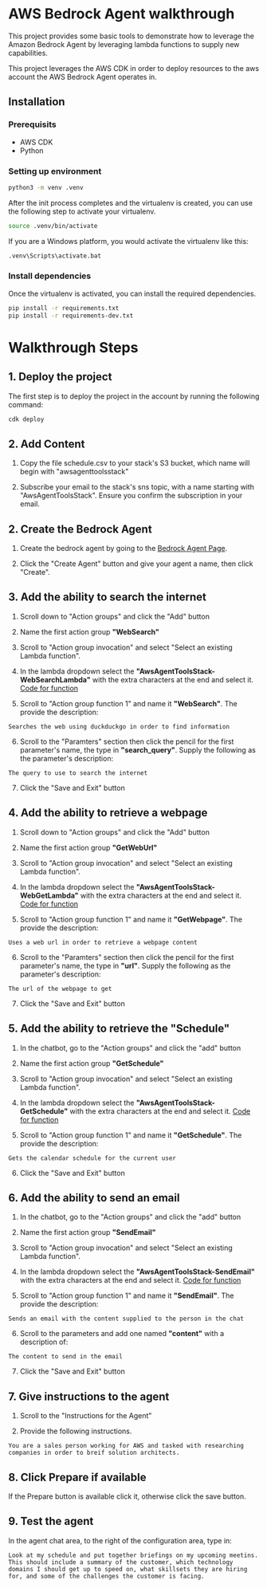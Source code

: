 
# AWS Bedrock Agent walkthrough
This project provides some basic tools to demonstrate how to leverage the Amazon Bedrock Agent by leveraging lambda functions to supply new capabilities.

This project leverages the AWS CDK in order to deploy resources to the aws account the AWS Bedrock Agent operates in.

## Installation

### Prerequisits
- AWS CDK
- Python

### Setting up environment

```bash
python3 -m venv .venv
```

After the init process completes and the virtualenv is created, you can use the following
step to activate your virtualenv.

```bash
source .venv/bin/activate
```

If you are a Windows platform, you would activate the virtualenv like this:

```bash
.venv\Scripts\activate.bat
```

### Install dependencies
Once the virtualenv is activated, you can install the required dependencies.

```bash
pip install -r requirements.txt
pip install -r requirements-dev.txt
```

# Walkthrough Steps

## 1. Deploy the project
The first step is to deploy the project in the account by running the following command:
```bash
cdk deploy
```

## 2. Add Content

1. Copy the file schedule.csv to your stack's S3 bucket, which name will begin with "awsagenttoolsstack"

2. Subscribe your email to the stack's sns topic, with a name starting with "AwsAgentToolsStack". Ensure you confirm the subscription in your email.

## 2. Create the Bedrock Agent
1. Create the bedrock agent by going to the
[Bedrock Agent Page](https://us-east-1.console.aws.amazon.com/bedrock/home?region=us-east-1#/agents).

2. Click the "Create Agent" button and give your agent a name, then click "Create".

## 3. Add the ability to search the internet
1. Scroll down to "Action groups" and click the "Add" button

2. Name the first action group **"WebSearch"**

3. Scroll to "Action group invocation" and select "Select an existing Lambda function".

4. In the lambda dropdown select the **"AwsAgentToolsStack-WebSearchLambda"** with the extra characters at the end and select it. [Code for function](./src/websearch/web_search.py)

5. Scroll to "Action group function 1" and name it **"WebSearch"**. The provide the description:

```
Searches the web using duckduckgo in order to find information
```

6. Scroll to the "Paramters" section then click the pencil for the first parameter's name, the type in **"search_query"**. Supply the following as the parameter's description:

```
The query to use to search the internet
```

7. Click the "Save and Exit" button

## 4. Add the ability to retrieve a webpage
1. Scroll down to "Action groups" and click the "Add" button

2. Name the first action group **"GetWebUrl"**

3. Scroll to "Action group invocation" and select "Select an existing Lambda function".

4. In the lambda dropdown select the **"AwsAgentToolsStack-WebGetLambda"** with the extra characters at the end and select it. [Code for function](./src/websearch/web_get.py)

5. Scroll to "Action group function 1" and name it **"GetWebpage"**. The provide the description:

```
Uses a web url in order to retrieve a webpage content
```

6. Scroll to the "Paramters" section then click the pencil for the first parameter's name, the type in **"url"**. Supply the following as the parameter's description:

```
The url of the webpage to get
```

7. Click the "Save and Exit" button

## 5. Add the ability to retrieve the "Schedule"

1. In the chatbot, go to the "Action groups" and click the "add" button

2. Name the first action group **"GetSchedule"**

3. Scroll to "Action group invocation" and select "Select an existing Lambda function".

4. In the lambda dropdown select the **"AwsAgentToolsStack-GetSchedule"** with the extra characters at the end and select it. [Code for function](./src/email_tools/get_meetings.py)

5. Scroll to "Action group function 1" and name it **"GetSchedule"**. The provide the description:

```
Gets the calendar schedule for the current user
```

6. Click the "Save and Exit" button

## 6. Add the ability to send an email

1. In the chatbot, go to the "Action groups" and click the "add" button

2. Name the first action group **"SendEmail"**

3. Scroll to "Action group invocation" and select "Select an existing Lambda function".

4. In the lambda dropdown select the **"AwsAgentToolsStack-SendEmail"** with the extra characters at the end and select it. [Code for function](./src/email_tools/send_email.py)

5. Scroll to "Action group function 1" and name it **"SendEmail"**. The provide the description:
```
Sends an email with the content supplied to the person in the chat
```

6. Scroll to the parameters and add one named **"content"** with a description of:
```
The content to send in the email
```

7. Click the "Save and Exit" button

## 7. Give instructions to the agent

1. Scroll to the "Instructions for the Agent"

2. Provide the following instructions.
```
You are a sales person working for AWS and tasked with researching companies in order to breif solution architects.
```

## 8. Click Prepare if available

If the Prepare button is available click it, otherwise click the save button.

## 9. Test the agent

In the agent chat area, to the right of the configuration area, type in:

```
Look at my schedule and put together briefings on my upcoming meetins. This should include a summary of the customer, which technology domains I should get up to speed on, what skillsets they are hiring for, and some of the challenges the customer is facing.
```
